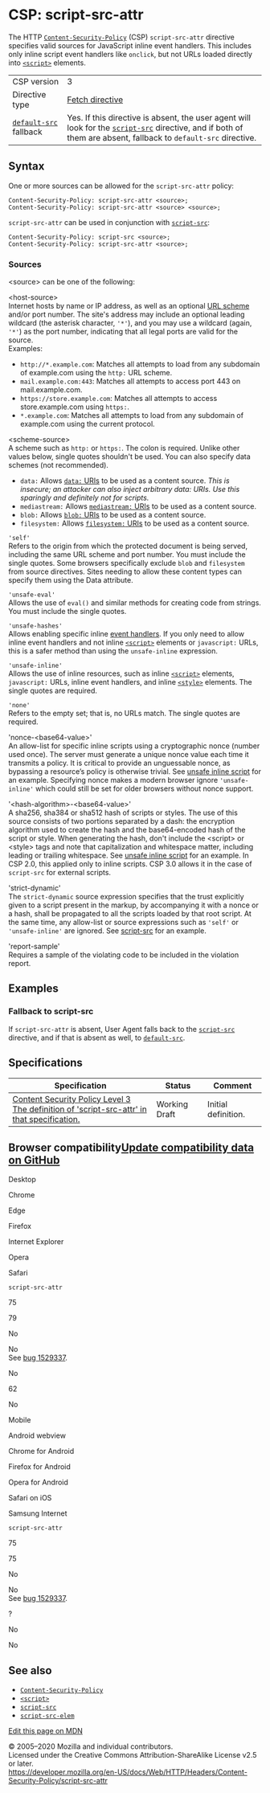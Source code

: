 CSP: script-src-attr
====================

The HTTP [`Content-Security-Policy`](../content-security-policy) (CSP) `script-src-attr` directive specifies valid sources for JavaScript inline event handlers. This includes only inline script event handlers like `onclick`, but not URLs loaded directly into [`<script>`](https://developer.mozilla.org/en-US/docs/Web/HTML/Element/script) elements.

<table><tbody><tr class="odd"><td>CSP version</td><td>3</td></tr><tr class="even"><td>Directive type</td><td><a href="https://developer.mozilla.org/en-US/docs/Glossary/Fetch_directive">Fetch directive</a></td></tr><tr class="odd"><td><a href="default-src"><code>default-src</code></a> fallback</td><td>Yes. If this directive is absent, the user agent will look for the <a href="script-src"><code>script-src</code></a> directive, and if both of them are absent, fallback to <code>default-src</code> directive.</td></tr></tbody></table>

Syntax
------

One or more sources can be allowed for the `script-src-attr` policy:

    Content-Security-Policy: script-src-attr <source>;
    Content-Security-Policy: script-src-attr <source> <source>;

`script-src-attr` can be used in conjunction with [`script-src`](script-src):

    Content-Security-Policy: script-src <source>;
    Content-Security-Policy: script-src-attr <source>;

### Sources

&lt;source&gt; can be one of the following:

&lt;host-source&gt;  
Internet hosts by name or IP address, as well as an optional [URL scheme](https://developer.mozilla.org/en-US/docs/URIs_and_URLs) and/or port number. The site's address may include an optional leading wildcard (the asterisk character, `'*'`), and you may use a wildcard (again, `'*'`) as the port number, indicating that all legal ports are valid for the source.  
Examples:

-   `http://*.example.com`: Matches all attempts to load from any subdomain of example.com using the `http:` URL scheme.
-   `mail.example.com:443`: Matches all attempts to access port 443 on mail.example.com.
-   `https://store.example.com`: Matches all attempts to access store.example.com using `https:`.
-   `*.example.com`: Matches all attempts to load from any subdomain of example.com using the current protocol.

&lt;scheme-source&gt;  
A scheme such as `http:` or `https:`. The colon is required. Unlike other values below, single quotes shouldn't be used. You can also specify data schemes (not recommended).

-   `data:` Allows [`data:` URIs](../../basics_of_http/data_uris) to be used as a content source. *This is insecure; an attacker can also inject arbitrary data: URIs. Use this sparingly and definitely not for scripts.*
-   `mediastream:` Allows [`mediastream:` URIs](https://developer.mozilla.org/en-US/docs/Web/API/MediaStream_API) to be used as a content source.
-   `blob:` Allows [`blob:` URIs](https://developer.mozilla.org/en-US/docs/Web/API/Blob) to be used as a content source.
-   `filesystem:` Allows [`filesystem:` URIs](https://developer.mozilla.org/en-US/docs/Web/API/FileSystem) to be used as a content source.

`'self'`  
Refers to the origin from which the protected document is being served, including the same URL scheme and port number. You must include the single quotes. Some browsers specifically exclude `blob` and `filesystem` from source directives. Sites needing to allow these content types can specify them using the Data attribute.

`'unsafe-eval'`  
Allows the use of `eval()` and similar methods for creating code from strings. You must include the single quotes.

`'unsafe-hashes'`  
Allows enabling specific inline [event handlers](https://developer.mozilla.org/en-US/docs/Web/Guide/Events/Event_handlers). If you only need to allow inline event handlers and not inline [`<script>`](https://developer.mozilla.org/en-US/docs/Web/HTML/Element/script) elements or `javascript:` URLs, this is a safer method than using the `unsafe-inline` expression.

`'unsafe-inline'`  
Allows the use of inline resources, such as inline [`<script>`](https://developer.mozilla.org/en-US/docs/Web/HTML/Element/script) elements, `javascript:` URLs, inline event handlers, and inline [`<style>`](https://developer.mozilla.org/en-US/docs/Web/HTML/Element/style) elements. The single quotes are required.

`'none'`  
Refers to the empty set; that is, no URLs match. The single quotes are required.

'nonce-&lt;base64-value&gt;'  
An allow-list for specific inline scripts using a cryptographic nonce (number used once). The server must generate a unique nonce value each time it transmits a policy. It is critical to provide an unguessable nonce, as bypassing a resource’s policy is otherwise trivial. See [unsafe inline script](script-src#Unsafe_inline_script) for an example. Specifying nonce makes a modern browser ignore `'unsafe-inline'` which could still be set for older browsers without nonce support.

'&lt;hash-algorithm&gt;-&lt;base64-value&gt;'  
A sha256, sha384 or sha512 hash of scripts or styles. The use of this source consists of two portions separated by a dash: the encryption algorithm used to create the hash and the base64-encoded hash of the script or style. When generating the hash, don't include the &lt;script&gt; or &lt;style&gt; tags and note that capitalization and whitespace matter, including leading or trailing whitespace. See [unsafe inline script](script-src#Unsafe_inline_script) for an example. In CSP 2.0, this applied only to inline scripts. CSP 3.0 allows it in the case of `script-src` for external scripts.

<!-- -->

'strict-dynamic'  
The `strict-dynamic` source expression specifies that the trust explicitly given to a script present in the markup, by accompanying it with a nonce or a hash, shall be propagated to all the scripts loaded by that root script. At the same time, any allow-list or source expressions such as `'self'` or `'unsafe-inline'` are ignored. See [script-src](script-src#strict-dynamic) for an example.

<!-- -->

'report-sample'  
Requires a sample of the violating code to be included in the violation report.

Examples
--------

### Fallback to script-src

If `script-src-attr` is absent, User Agent falls back to the [`script-src`](script-src) directive, and if that is absent as well, to [`default-src`](default-src).

Specifications
--------------

<table><thead><tr class="header"><th>Specification</th><th>Status</th><th>Comment</th></tr></thead><tbody><tr class="odd"><td><a href="https://w3c.github.io/webappsec-csp/#directive-script-src-attr">Content Security Policy Level 3<br />
<span class="small">The definition of 'script-src-attr' in that specification.</span></a></td><td><span class="spec-WD">Working Draft</span></td><td>Initial definition.</td></tr></tbody></table>

Browser compatibility<a href="https://github.com/mdn/browser-compat-data" class="bc-github-link">Update compatibility data on GitHub</a>
----------------------------------------------------------------------------------------------------------------------------------------

Desktop

<span class="bc-head-txt-label bc-head-icon-chrome">Chrome</span>

<span class="bc-head-txt-label bc-head-icon-edge">Edge</span>

<span class="bc-head-txt-label bc-head-icon-firefox">Firefox</span>

<span class="bc-head-txt-label bc-head-icon-ie">Internet Explorer</span>

<span class="bc-head-txt-label bc-head-icon-opera">Opera</span>

<span class="bc-head-txt-label bc-head-icon-safari">Safari</span>

`script-src-attr`

75

79

No

 No   
See [bug 1529337](https://bugzil.la/1529337).

No

62

No

Mobile

<span class="bc-head-txt-label bc-head-icon-webview_android">Android webview</span>

<span class="bc-head-txt-label bc-head-icon-chrome_android">Chrome for Android</span>

<span class="bc-head-txt-label bc-head-icon-firefox_android">Firefox for Android</span>

<span class="bc-head-txt-label bc-head-icon-opera_android">Opera for Android</span>

<span class="bc-head-txt-label bc-head-icon-safari_ios">Safari on iOS</span>

<span class="bc-head-txt-label bc-head-icon-samsunginternet_android">Samsung Internet</span>

`script-src-attr`

75

75

No

 No   
See [bug 1529337](https://bugzil.la/1529337).

?

No

No

See also
--------

-   [`Content-Security-Policy`](../content-security-policy)
-   [`<script>`](https://developer.mozilla.org/en-US/docs/Web/HTML/Element/script)
-   [`script-src`](script-src)
-   [`script-src-elem`](script-src-elem)

<a href="https://developer.mozilla.org/en-US/docs/Web/HTTP/Headers/Content-Security-Policy/script-src-attr$edit" class="_attribution-link">Edit this page on MDN</a>

© 2005–2020 Mozilla and individual contributors.  
Licensed under the Creative Commons Attribution-ShareAlike License v2.5 or later.  
<a href="https://developer.mozilla.org/en-US/docs/Web/HTTP/Headers/Content-Security-Policy/script-src-attr" class="_attribution-link">https://developer.mozilla.org/en-US/docs/Web/HTTP/Headers/Content-Security-Policy/script-src-attr</a>
